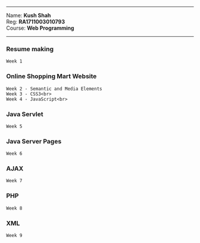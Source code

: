 <hr>
Name: <b>Kush Shah</b><br>
Reg: <b>RA1711003010793</b><br>
Course: <b>Web Programming</b>
<hr>


### Resume making
```
Week 1
```
### Online Shopping Mart Website
```
Week 2 - Semantic and Media Elements
Week 3 - CSS3<br>
Week 4 - JavaScript<br>
```
### Java Servlet
```
Week 5
```
### Java Server Pages
```
Week 6
```
### AJAX
```
Week 7
```
### PHP 
```
Week 8
```
### XML
```
Week 9
```
